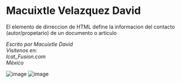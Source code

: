 <!DOCTYPE html>
<html lang="en">
<head>
    <h1>Macuixtle Velazquez David</h1>
<p>El elemento de dirreccion de HTML define la informacion del contacto (autor/propetario) de un documento o articulo</p>

<address>
Escrito por Macuixtle David<br>
Visitenos en:<br>
Icat_Fusion.com<br>
México<br>
</address>
    
</body>
</html>

![image](https://github.com/user-attachments/assets/310dffe7-c168-4457-a3e7-5fd47a1efe34)
![image](https://github.com/user-attachments/assets/7519eb22-69ef-4048-a6d1-f9a839d7052b)
